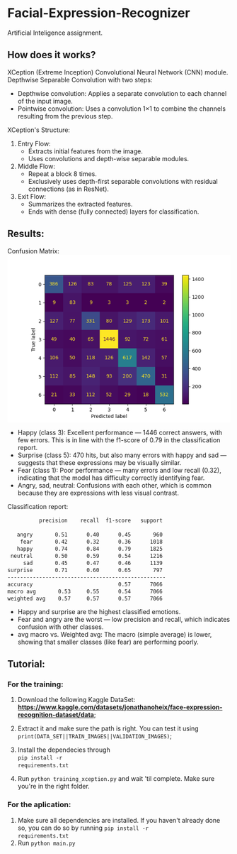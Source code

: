# Facial-Expression-Recognizer

Artificial Inteligence assignment. 

## How does it works?
XCeption (Extreme Inception) Convolutional Neural Network (CNN) module.
Depthwise Separable Convolution with two steps:
- Depthwise convolution: Applies a separate convolution to each channel of the input image.
- Pointwise convolution: Uses a convolution 1×1 to combine the channels resulting from the previous step.

XCeption's Structure:
1. Entry Flow:
    - Extracts initial features from the image.
    - Uses convolutions and depth-wise separable modules.
2. Middle Flow:
    - Repeat a block 8 times.
    - Exclusively uses depth-first separable convolutions with residual connections (as in ResNet).
3. Exit Flow:
    - Summarizes the extracted features.
    - Ends with dense (fully connected) layers for classification.
  
## Results:
Confusion Matrix:
<img align=center src=https://github.com/VYR4L/Facial-Expression-Recognizer/blob/main/old/confusion_matrix_xception.png>

- Happy (class 3): Excellent performance — 1446 correct answers, with few errors. This is in line with the f1-score of 0.79 in the classification report.
- Surprise (class 5): 470 hits, but also many errors with happy and sad — suggests that these expressions may be visually similar.
- Fear (class 1): Poor performance — many errors and low recall (0.32), indicating that the model has difficulty correctly identifying fear.
- Angry, sad, neutral: Confusions with each other, which is common because they are expressions with less visual contrast.

Classification report:

              precision    recall  f1-score   support

       angry       0.51      0.40      0.45       960
        fear       0.42      0.32      0.36      1018
       happy       0.74      0.84      0.79      1825
     neutral       0.50      0.59      0.54      1216
         sad       0.45      0.47      0.46      1139
    surprise       0.71      0.60      0.65       797
    --------------------------------------------------
    accuracy                           0.57      7066
    macro avg       0.53     0.55      0.54      7066
    weighted avg    0.57     0.57      0.57      7066

- Happy and surprise are the highest classified emotions.
- Fear and angry are the worst — low precision and recall, which indicates confusion with other classes.
- avg macro vs. Weighted avg: The macro (simple average) is lower, showing that smaller classes (like fear) are performing poorly.

## Tutorial:
### For the training:
1. Download the following Kaggle DataSet: **<https://www.kaggle.com/datasets/jonathanoheix/face-expression-recognition-dataset/data>**;
2. Extract it and make sure the path is right. You can test it using<br><code>print(DATA_SET||TRAIN_IMAGES||VALIDATION_IMAGES)</code>;
3. Install the dependecies through<br><code>pip install -r requirements.txt</code>

4. Run <code>python training_xception.py</code> and wait 'til complete. Make sure you're in the right folder.

### For the aplication:
1. Make sure all dependencies are installed. If you haven't already done so, you can do so by running <code>pip install -r requirements.txt</code>
2. Run <code>python main.py</code>